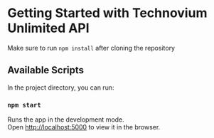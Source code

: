 # Getting Started with Technovium Unlimited API

Make sure to run `npm install` after cloning the repository

## Available Scripts

In the project directory, you can run:

### `npm start`

Runs the app in the development mode.\
Open [http://localhost:5000](http://localhost:5000) to view it in the browser.
